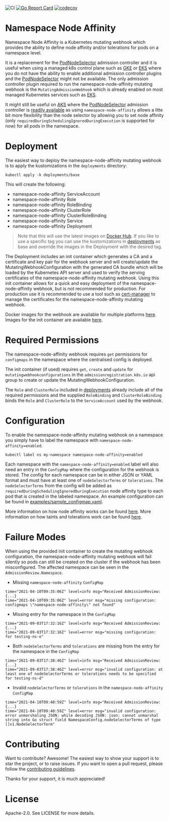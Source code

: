 ![CI](https://github.com/idgenchev/namespace-node-affinity/actions/workflows/ci.yaml/badge.svg?branch=main)
[![Go Report Card](https://goreportcard.com/badge/github.com/idgenchev/namespace-node-affinity)](https://goreportcard.com/report/github.com/idgenchev/namespace-node-affinity)
[![codecov](https://codecov.io/gh/idgenchev/namespace-node-affinity/branch/main/graph/badge.svg?token=MEIA879BHX)](https://codecov.io/gh/idgenchev/namespace-node-affinity)

# Namespace Node Affinity

Namespace Node Affinity is a Kubernetes mutating webhook which provides the ability to define node affinity and/or tolerations for pods on a namespace level.

It is a replacement for the [PodNodeSelector](https://kubernetes.io/docs/reference/access-authn-authz/admission-controllers/#podnodeselector) admission controller and it is useful when using a managed k8s control plane such as [GKE](https://cloud.google.com/kubernetes-engine) or [EKS](https://aws.amazon.com/eks) where you do not have the ability to enable additional admission controller plugins and the [PodNodeSelector](https://kubernetes.io/docs/reference/access-authn-authz/admission-controllers/#podnodeselector) might not be available. The only admission controller plugin required to run the namespace-node-affinity mutating webhook is the `MutatingAdmissionWebhook` which is already enabled on most managed Kubernetes services such as [EKS](https://docs.aws.amazon.com/eks/latest/userguide/platform-versions.html).

It might still be useful on [AKS](https://azure.microsoft.com/en-gb/services/kubernetes-service/) where the [PodNodeSelector](https://kubernetes.io/docs/reference/access-authn-authz/admission-controllers/#podnodeselector) admission controller is [readily available](https://docs.microsoft.com/en-us/azure/aks/faq#what-kubernetes-admission-controllers-does-aks-support-can-admission-controllers-be-added-or-removed) as using `namespace-node-affinity` allows a litte bit more flexibility than the node selector by allowing you to set node affinity (only `requiredDuringSchedulingIgnoredDuringExecution` is supported for now) for all pods in the namespace.

# Deployment

The easiest way to deploy the namespace-node-affinity mutating webhook is to apply the kustomizations in the `deployments` directory:
```
kubectl apply -k deployments/base
```

This will create the following:
 * namespace-node-affinity ServiceAccount
 * namespace-node-affinity Role
 * namespace-node-affinity RoleBinding
 * namespace-node-affinity ClusterRole
 * namespace-node-affinity ClusterRoleBinding
 * namespace-node-affinity Service
 * namespace-node-affinity Deployment

> Note that this will use the latest images on [Docker Hub](https://hub.docker.com/repository/docker/idgenchev/namespace-node-affinity). If you like to use a specific tag you can use the kustomizations in [deployments](/deployments/) as base and override the images in the Deployment with the desired tag.

The Deployment includes an init container which generates a CA and a certificate and key pair for the webhook server and will create/update the MutatingWebhookConfiguration with the generated CA bundle which will be loaded by the Kubernetes API server and used to verify the serving certificates of the namespace-node-affinity mutating webhook. Using this init container allows for a quick and easy deployment of the namespace-node-affinity webhook, but is not recommended for production. For production use it is recommended to use a tool such as [cert-manager](https://cert-manager.io) to manage the certificates for the namespace-node-affinity mutating webhook.

Docker images for the webhook are available for multiple platforms [here](https://hub.docker.com/repository/docker/idgenchev/namespace-node-affinity). Images for the init container are available [here](https://hub.docker.com/repository/docker/idgenchev/namespace-node-affinity-init-container).

# Required Permissions

The namespace-node-affinity webhook requires `get` permissions for `configmaps` in the namespace where the centralised config is deployed.

The init container (if used) requires `get`, `create` and `update` for `mutatingwebhookconfigurations` in the `admissionregistration.k8s.io` api group to create or update the MutatingWebhookConfiguration.

The `Role` and `ClusterRole` included in [deployments](/deployments/) already include all of the required permissions and the supplied `RoleBinding` and `ClusterRoleBinding` binds the `Role` and `ClusterRole` to the `ServiceAccount` used by the webhook.

# Configuration

To enable the namespace-node-affinity mutating webhook on a namespace you simply have to label the namespace with `namespace-node-affinity=enabled`.
```
kubectl label ns my-namespace namespace-node-affinity=enabled
```

Each namespace with the `namespace-node-affinity=enabled` label will also need an entry in the `ConfigMap` where the configuration for the webhook is stored. The config for each namespace can be in either JSON or YAML format and must have at least one of `nodeSelectorTerms` or `tolerations`. The `nodeSelectorTerms` from the config will be added as `requiredDuringSchedulingIgnoredDuringExecution` node affinity type to each pod that is created in the labeled namespace. An example configuration can be found in [examples/sample_configmap.yaml](/examples/sample_configmap.yaml).

More information on how node affinity works can be found [here](https://kubernetes.io/docs/concepts/scheduling-eviction/assign-pod-node/#node-affinity).
More information on how taints and tolerations work can be found [here](https://kubernetes.io/docs/concepts/scheduling-eviction/taint-and-toleration/).

# Failure Modes

When using the provided init container to create the mutating webhook configuration, the namespace-node-affinity mutating webhook will fail silently so pods can still be created on the cluster if the webhook has been misconfigured. The affected namespace can be seen in the `AdmissionReview.Namespace`.

 * Missing `namespace-node-affinity` `ConfigMap`
```
time="2021-04-10T09:35:06Z" level=info msg="Received AdmissionReview: {...}
time="2021-04-10T09:35:06Z" level=error msg="missing configuration: configmaps \"namespace-node-affinity\" not found"
```

 * Missing entry for the namespace in the `ConfigMap`
```
time="2021-09-03T17:32:16Z" level=info msg="Received AdmissionReview: {...}
time="2021-09-03T17:32:16Z" level=error msg="missing configuration: for testing-ns-e"
```

 * Both `nodeSelectorTerms` and `tolerations` are missing from the entry for the namespace in the `ConfigMap`
```
time="2021-09-03T17:38:46Z" level=info msg="Received AdmissionReview: {...}
time="2021-09-03T17:38:46Z" level=error msg="invalid configuration: at least one of nodeSelectorTerms or tolerations needs to be specified for testing-ns-d"
```

 * Invalid `nodeSelectorTerms` or `tolerations` in the `namespace-node-affinity` `ConfigMap`
```
time="2021-04-10T09:40:59Z" level=info msg="Received AdmissionReview: {...}
time="2021-04-10T09:40:59Z" level=error msg="invalid configuration: error unmarshaling JSON: while decoding JSON: json: cannot unmarshal string into Go struct field NamespaceConfig.nodeSelectorTerms of type []v1.NodeSelectorTerm"
```

# Contributing

Want to contribute? Awesome! The easiest way to show your support is to star the project, or to raise issues. If you want to open a pull request, please follow the [contributing guidelines](/.github/CONTRIBUTING.md).

Thanks for your support, it is much appreciated!

# License

Apache-2.0. See LICENSE for more details.
